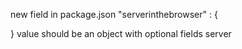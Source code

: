 new field in package.json
"serverinthebrowser" : {

}
value should be an object
with optional fields
server
